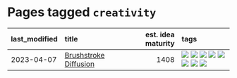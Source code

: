 # Pages tagged `creativity`

|last_modified|title|est. idea maturity|tags
|:---|:---|---:|:---|
|2023-04-07|[Brushstroke Diffusion](../brushstroke-diffusion.md)|1408|[![](https://img.shields.io/badge/tag-artisticstyletransfer-297b32)](../tags/artisticstyletransfer.md) [![](https://img.shields.io/badge/tag-creativity-4ed36d)](../tags/creativity.md) [![](https://img.shields.io/badge/tag-deepgenerativemodeling-e127da)](../tags/deepgenerativemodeling.md) [![](https://img.shields.io/badge/tag-experimental-32d44f)](../tags/experimental.md) [![](https://img.shields.io/badge/tag-image_processing-cc5ed7)](../tags/image_processing.md) [![](https://img.shields.io/badge/tag-modeltraining-c9145c)](../tags/modeltraining.md) [![](https://img.shields.io/badge/tag-painting-7ffa70)](../tags/painting.md) [![](https://img.shields.io/badge/tag-wip-496a1)](../tags/wip.md)|